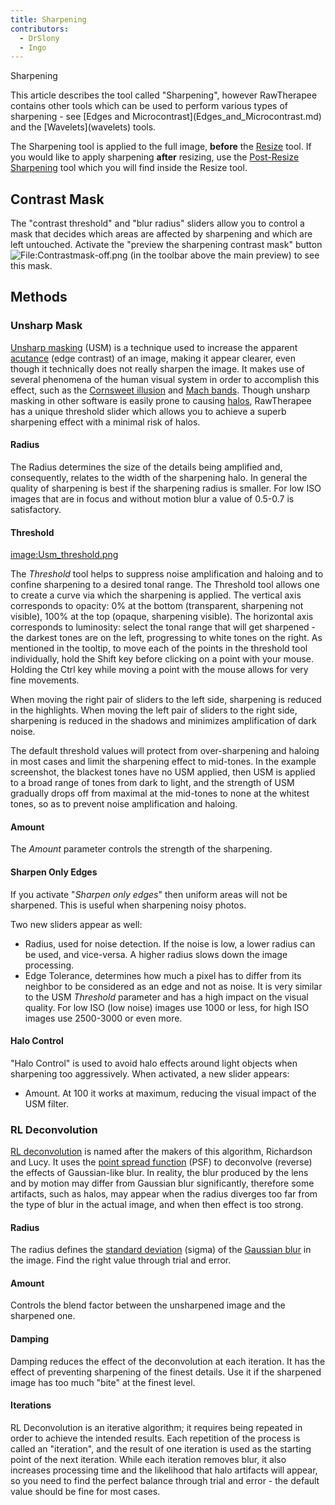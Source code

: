 ```yaml
---
title: Sharpening
contributors:
  - DrSlony
  - Ingo
---
```


<div class="pagetitle">

Sharpening

</div>
This article describes the tool called "Sharpening", however RawTherapee
contains other tools which can be used to perform various types of
sharpening - see [Edges and
Microcontrast](Edges_and_Microcontrast.md) and the
[Wavelets](wavelets) tools.

The Sharpening tool is applied to the full image, **before** the
[Resize](resize) tool. If you would like to apply sharpening
**after** resizing, use the [Post-Resize
Sharpening](Resize#Post-Resize_Sharpening.md) tool which you
will find inside the Resize tool.

## Contrast Mask

The "contrast threshold" and "blur radius" sliders allow you to control
a mask that decides which areas are affected by sharpening and which are
left untouched. Activate the "preview the sharpening contrast mask"
button
![<File:Contrastmask-off.png>](Contrastmask-off.png "File:Contrastmask-off.png")
(in the toolbar above the main preview) to see this mask.

## Methods

### Unsharp Mask

[Unsharp masking](https://en.wikipedia.org/wiki/Unsharp_mask) (USM) is a
technique used to increase the apparent
[acutance](https://en.wikipedia.org/wiki/Acutance) (edge contrast) of an
image, making it appear clearer, even though it technically does not
really sharpen the image. It makes use of several phenomena of the human
visual system in order to accomplish this effect, such as the [Cornsweet
illusion](https://en.wikipedia.org/wiki/Cornsweet_illusion) and [Mach
bands](https://en.wikipedia.org/wiki/Mach_bands). Though unsharp masking
in other software is easily prone to causing
[halos](https://en.wikipedia.org/wiki/Haloing), RawTherapee has a unique
threshold slider which allows you to achieve a superb sharpening effect
with a minimal risk of halos.

#### Radius

The Radius determines the size of the details being amplified and,
consequently, relates to the width of the sharpening halo. In general
the quality of sharpening is best if the sharpening radius is smaller.
For low ISO images that are in focus and without motion blur a value of
0.5-0.7 is satisfactory.

#### Threshold

[image:Usm_threshold.png](image:usm_threshold.png)

The *Threshold* tool helps to suppress noise amplification and haloing
and to confine sharpening to a desired tonal range. The Threshold tool
allows one to create a curve via which the sharpening is applied. The
vertical axis corresponds to opacity: 0% at the bottom (transparent,
sharpening not visible), 100% at the top (opaque, sharpening visible).
The horizontal axis corresponds to luminosity: select the tonal range
that will get sharpened - the darkest tones are on the left, progressing
to white tones on the right. As mentioned in the tooltip, to move each
of the points in the threshold tool individually, hold the Shift key
before clicking on a point with your mouse. Holding the Ctrl key while
moving a point with the mouse allows for very fine movements.

When moving the right pair of sliders to the left side, sharpening is
reduced in the highlights. When moving the left pair of sliders to the
right side, sharpening is reduced in the shadows and minimizes
amplification of dark noise.

The default threshold values will protect from over-sharpening and
haloing in most cases and limit the sharpening effect to mid-tones. In
the example screenshot, the blackest tones have no USM applied, then USM
is applied to a broad range of tones from dark to light, and the
strength of USM gradually drops off from maximal at the mid-tones to
none at the whitest tones, so as to prevent noise amplification and
haloing.

#### Amount

The *Amount* parameter controls the strength of the sharpening.

#### Sharpen Only Edges

If you activate "*Sharpen only edges*" then uniform areas will not be
sharpened. This is useful when sharpening noisy photos.

Two new sliders appear as well:

- Radius, used for noise detection. If the noise is low, a lower radius
  can be used, and vice-versa. A higher radius slows down the image
  processing.
- Edge Tolerance, determines how much a pixel has to differ from its
  neighbor to be considered as an edge and not as noise. It is very
  similar to the USM *Threshold* parameter and has a high impact on the
  visual quality. For low ISO (low noise) images use 1000 or less, for
  high ISO images use 2500-3000 or even more.

#### Halo Control

"Halo Control" is used to avoid halo effects around light objects when
sharpening too aggressively. When activated, a new slider appears:

- Amount. At 100 it works at maximum, reducing the visual impact of the
  USM filter.

### RL Deconvolution

[RL
deconvolution](https://en.wikipedia.org/wiki/Richardson%E2%80%93Lucy_deconvolution)
is named after the makers of this algorithm, Richardson and Lucy. It
uses the [point spread
function](https://en.wikipedia.org/wiki/Point_spread_function) (PSF) to
deconvolve (reverse) the effects of Gaussian-like blur. In reality, the
blur produced by the lens and by motion may differ from Gaussian blur
significantly, therefore some artifacts, such as halos, may appear when
the radius diverges too far from the type of blur in the actual image,
and when then effect is too strong.

#### Radius

The radius defines the [standard
deviation](https://en.wikipedia.org/wiki/Standard_deviation) (sigma) of
the [Gaussian blur](https://en.wikipedia.org/wiki/Gaussian_blur) in the
image. Find the right value through trial and error.

#### Amount

Controls the blend factor between the unsharpened image and the
sharpened one.

#### Damping

Damping reduces the effect of the deconvolution at each iteration. It
has the effect of preventing sharpening of the finest details. Use it if
the sharpened image has too much "bite" at the finest level.

#### Iterations

RL Deconvolution is an iterative algorithm; it requires being repeated
in order to achieve the intended results. Each repetition of the process
is called an "iteration", and the result of one iteration is used as the
starting point of the next iteration. While each iteration removes blur,
it also increases processing time and the likelihood that halo artifacts
will appear, so you need to find the perfect balance through trial and
error - the default value should be fine for most cases.
